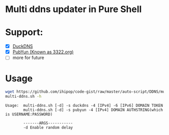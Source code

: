 # Multi ddns updater in Pure Shell
# Support: 
- [x] [DuckDNS](https://www.duckdns.org/)
- [x] [PubYun (Known as 3322.org)](https://www.pubyun.com/)
- [ ] more for future
# Usage

```bash
wget https://github.com/ihipop/code-gist/raw/master/auto-script/DDNS/multi-ddns.sh  -O /usr/local/bin/multi-ddns.sh && chmod +x /usr/local/bin/multi-ddns.sh
multi-ddns.sh -h
```
```
Usage:  multi-ddns.sh [-d] -s duckdns -4 [IPv4] -6 [IPv6] DOMAIN TOKEN 
        multi-ddns.sh [-d] -s pubyun -4 [IPv4] DOMAIN AUTHSTRING(which is USERNAME:PASSWORD)  

        -------ARGS-----------
        -d Enable random delay
```